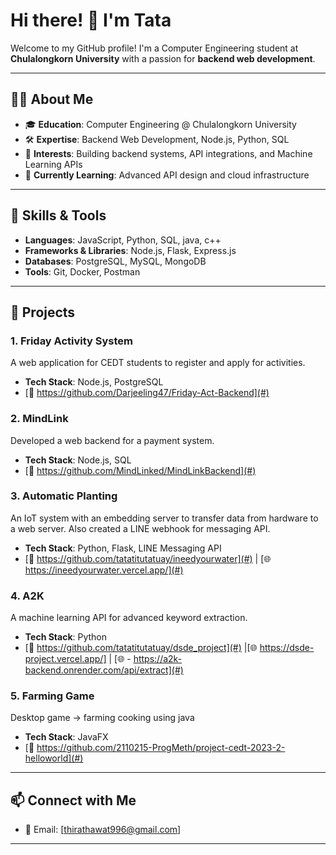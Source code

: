 # Hi there! 👋 I'm Tata

Welcome to my GitHub profile! I'm a Computer Engineering student at **Chulalongkorn University** with a passion for **backend web development**.

---

## 👨‍💻 About Me

- 🎓 **Education**: Computer Engineering @ Chulalongkorn University
- 🛠️ **Expertise**: Backend Web Development, Node.js, Python, SQL
- 🌟 **Interests**: Building backend systems, API integrations, and Machine Learning APIs
- 🌱 **Currently Learning**: Advanced API design and cloud infrastructure

---

## 🚀 Skills & Tools

- **Languages**: JavaScript, Python, SQL, java, c++
- **Frameworks & Libraries**: Node.js, Flask, Express.js
- **Databases**: PostgreSQL, MySQL, MongoDB
- **Tools**: Git, Docker, Postman

---

## 🌟 Projects

### 1. **Friday Activity System**
A web application for CEDT students to register and apply for activities.
- **Tech Stack**: Node.js, PostgreSQL
- [🔗 https://github.com/Darjeeling47/Friday-Act-Backend](#)

### 2. **MindLink**
Developed a web backend for a payment system.
- **Tech Stack**: Node.js, SQL
- [🔗 https://github.com/MindLinked/MindLinkBackend](#)

### 3. **Automatic Planting**
An IoT system with an embedding server to transfer data from hardware to a web server. Also created a LINE webhook for messaging API.
- **Tech Stack**: Python, Flask, LINE Messaging API
- [🔗 https://github.com/tatatitutatuay/ineedyourwater](#) | [🌐 https://ineedyourwater.vercel.app/](#)

### 4. **A2K**
A machine learning API for advanced keyword extraction.
- **Tech Stack**: Python
- [🔗 https://github.com/tatatitutatuay/dsde_project](#) |[🌐 https://dsde-project.vercel.app/] | [🌐 - https://a2k-backend.onrender.com/api/extract](#)


### 5. **Farming Game**
Desktop game -> farming cooking using java
- **Tech Stack**: JavaFX
- [🔗 https://github.com/2110215-ProgMeth/project-cedt-2023-2-helloworld](#)

---

## 📫 Connect with Me

- 📧 Email: [thirathawat996@gmail.com]

---
